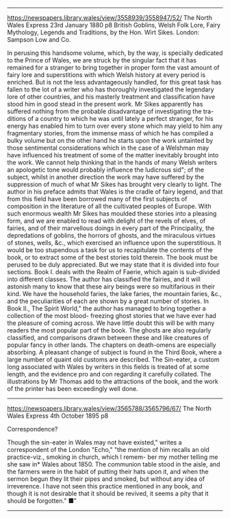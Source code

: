 



---

https://newspapers.library.wales/view/3558939/3558947/52/
The North Wales Express
23rd January 1880
p8
British Goblins, Welsh Folk Lore, Fairy Mythology, Legends and Traditions, by the Hon. Wirt Sikes. London: Sampson Low and Co.

In perusing this handsome volume, which, by the way, is specially dedicated to the Prince of Wales, we are struck by the singular fact that it has remained for a stranger to bring together in proper form the vast amount of fairy lore and superstitions with which Welsh history at every period is enriched. But is not the less advantageously handled, for this great task has fallen to the lot of a writer who has thoroughly investigated the legendary lore of other countries, and his masterly treatment and classification have stood him in good stead in the present work. Mr Sikes apparently has suffered nothing from the probable disadvantage of investigating the tra- ditions of a country to which he was until lately a perfect stranger, for his energy has enabled him to turn over every stone which may yield to him any fragmentary stories, from the immense mass of which he has compiled a bulky volume but on the other hand he starts upon the work untainted by those sentimental considerations which in the case of a Welshman may have influenced his treatment of some of the matter inevitably brought into the work. We cannot help thinking that in the hands of many Welsh writers an apologetic tone would probably influence the ludicrous sid"; of the subject, whilst in another direction the work may have suffered by the suppression of much of what Mr Sikes has brought very clearly to light. The author in his preface admits that Wales is the cradle of fairy legend, and that from this field have been borrowed many of the first subjects of composition in the literature of all the cultivated peoples of Europe. With such enormous wealth Mr Sikes has moulded these stories into a pleasing form, and we are enabled to read with delight of the revels of elves, of fairies, and of their marvellous doings in every part of the Principality, the depredations of goblins, the horrors of ghosts, and the miraculous virtues of stones, wells, &c., which exercised an influence upon the superstitious. It would be too stupendous a task for us to recapitulate the contents of the book, or to extract some of the best stories told therein. The book must be perused to be duly appreciated. But we may state that it is divided into four sections. Book I. deals with the Realm of Faerie, which again is sub-divided into different classes. The author has classified the fairies, and it will astonish many to know that these airy beings were so multifarious in their kind. We have the household faries, the lake faries, the mountain faries, &c., and the peculiarities of each are shown by a great number of stories. In Book II., The Spirit World," the author has managed to bring together a collection of the most blood- freezing ghost stories that we have ever had the pleasure of coming across. We have little doubt this will be with many readers the most popular part of the book. The ghosts are also regularly classified, and comparisons drawn between these and like creatures of popular fancy in other lands. The chapters on death-omens are especially absorbing. A pleasant change of subject is found in the Third Book, where a large number of quaint old customs are described. The Sin-eater, a custom long associated with Wales by writers in this fields is treated of at some length, and the evidence pro and con regarding it carefully collated. The illustrations by Mr Thomas add to the attractions of the book, and the work of the printer has been exceedingly well done.


---


https://newspapers.library.wales/view/3565788/3565796/67/
The North Wales Express
4th October 1895
p8

Correspondence?

Though the sin-eater in Wales may not have existed," writes a correspondent of the London "Echo," "the mention of him recalls an old practice-viz., smoking in church, which I remem- ber my mother telling me she saw in* Wales about 1850. The communion table stood in the aisle, and the farmers were in the habit of putting their hats upon it, and when the sermon begun they lit their pipes and smoked, but without any idea of irreverence. I have not seen this practice mentioned in any book, and though it is not desirable that it should be revived, it seems a pity that it should be forgotten." ■"


---

